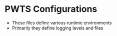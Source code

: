 # PWTS Configurations

* These files define various runtime environments
* Primarily they define logging levels and files
